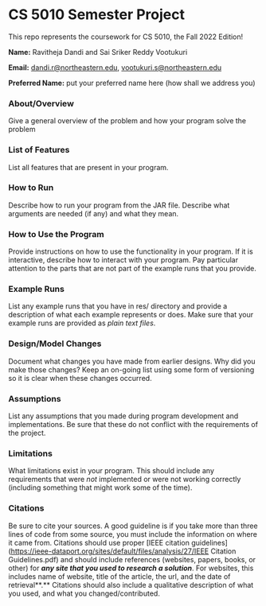 # CS 5010 Semester Project

This repo represents the coursework for CS 5010, the Fall 2022 Edition!

**Name:** Ravitheja Dandi and Sai Sriker Reddy Vootukuri

**Email:**  dandi.r@northeastern.edu, vootukuri.s@northeastern.edu

**Preferred Name:** put your preferred name here (how shall we address you)

### About/Overview

Give a general overview of the problem and how your program solve the problem

### List of Features

List all features that are present in your program.

### How to Run

Describe how to run your program from the JAR file. Describe what arguments are needed (if any) and what they mean.

### How to Use the Program

Provide instructions on how to use the functionality in your program. If it is interactive, describe how to interact
with your program. Pay particular attention to the parts that are not part of the example runs that you provide.

### Example Runs

List any example runs that you have in res/ directory and provide a description of what each example represents or does.
Make sure that your example runs are provided as *plain text files*.

### Design/Model Changes

Document what changes you have made from earlier designs. Why did you make those changes? Keep an on-going list using
some form of versioning so it is clear when these changes occurred.

### Assumptions

List any assumptions that you made during program development and implementations. Be sure that these do not conflict
with the requirements of the project.

### Limitations

What limitations exist in your program. This should include any requirements that were *not* implemented or were not
working correctly (including something that might work some of the time).

### Citations

Be sure to cite your sources. A good guideline is if you take more than three lines of code from some source, you must
include the information on where it came from. Citations should use
proper [IEEE citation guidelines](https://ieee-dataport.org/sites/default/files/analysis/27/IEEE Citation
Guidelines.pdf) and should include references (websites, papers, books, or other) for ***any site that you used to
research a solution***. For websites, this includes name of website, title of the article, the url, and the date of
retrieval**.** Citations should also include a qualitative description of what you used, and what you
changed/contributed.



